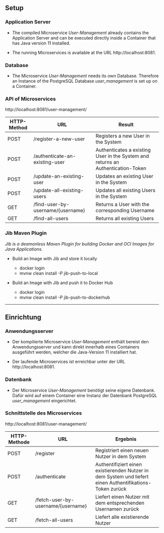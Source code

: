## Setup

### Application Server
* The compiled Microservice *User-Management* already contains the Application Server and can be executed directly inside a Container that has Java version 11 installed.

* The running Microservices is available at the URL http://localhost:8081.

### Database

* The Microservice *User-Management* needs its own Database. Therefore an Instance of the PostgreSQL Database *user_management* is set up on a Container.

### API of Microservices

http://localhost:8081/user-management/

| HTTP-Method | URL | Result |
| --- | --- | --- |
| POST | /register-a-new-user | Registers a new User in the System |
| POST | /authenticate-an-existing-user | Authenticates a existing User in the System and returns an Authentication-Token |
| POST | /update-an-existing-user | Updates an existing User in the System |
| POST | /update-all-existing-users | Updates all existing Users in the System |
| GET | /find-user-by-username/{username} | Returns a User with the corresponding Username |
| GET | /find-all-users | Returns all existing Users |

### Jib Maven Plugin

*Jib is a deamonless Maven Plugin for building Docker and OCI Images for Java Applications.*

* Build an Image with Jib and store it locally
    * docker login
    * mvnw clean install -P jib-push-to-local

* Build an Image with Jib and push it to Docker Hub
    * docker login
    * mvnw clean install -P jib-push-to-dockerhub
___

## Einrichtung
### Anwendungsserver

* Der kompilierte Microservice *User-Management* enthält bereist den Anwendungsserver und kann direkt innerhalb eines Containers ausgeführt werden, welcher die Java-Version 11 installiert hat.

* Der laufende Microservices ist erreichbar unter der URL http://localhost:8081.

### Datenbank

* Der Microservice *User-Management* benötigt seine eigene Datenbank. Dafür wird auf einem Container eine Instanz der Datenbank PostgreSQL *user_management* eingerichtet.

### Schnittstelle des Microservices

http://localhost:8081/user-management/

| HTTP-Methode | URL | Ergebnis |
| --- | --- | --- |
| POST | /register | Registriert einen neuen Nutzer in dem System |
| POST | /authenticate | Authentifiziert einen existierenden Nutzer in dem System und liefert einen Authentifikations-Token zurück |
| GET | /fetch-user-by-username/{username} | Liefert einen Nutzer mit dem entsprechenden Usernamen zurück |
| GET | /fetch-all-users | Liefert alle existierende Nutzer |
